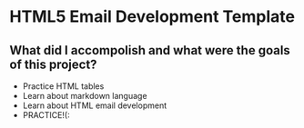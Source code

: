 # HTML5 Email Development Template

## What did I accompolish and what were the goals of this project?

- Practice HTML tables
- Learn about markdown language
- Learn about HTML email development
- PRACTICE!(:
